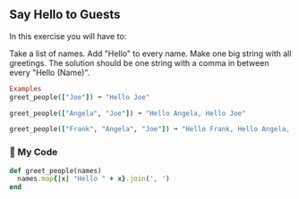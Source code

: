 ## Say Hello to Guests
In this exercise you will have to:

Take a list of names.
Add "Hello" to every name.
Make one big string with all greetings.
The solution should be one string with a comma in between every "Hello (Name)".
```ruby
Examples
greet_people(["Joe"]) ➞ "Hello Joe"

greet_people(["Angela", "Joe"]) ➞ "Hello Angela, Hello Joe"

greet_people(["Frank", "Angela", "Joe"]) ➞ "Hello Frank, Hello Angela, Hello Joe"
```
### :gem: My Code
```ruby
def greet_people(names)
  names.map{|x| "Hello " + x}.join(', ')
end
```
